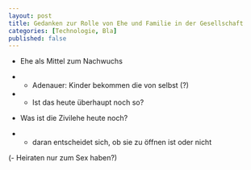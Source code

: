 ```yaml
---
layout: post
title: Gedanken zur Rolle von Ehe und Familie in der Gesellschaft
categories: [Technologie, Bla]
published: false
---
```


- Ehe als Mittel zum Nachwuchs
- - Adenauer: Kinder bekommen die von selbst (?)
- - Ist das heute überhaupt noch so?

- Was ist die Zivilehe heute noch?
- - daran entscheidet sich, ob sie zu öffnen ist oder nicht

(- Heiraten nur zum Sex haben?)